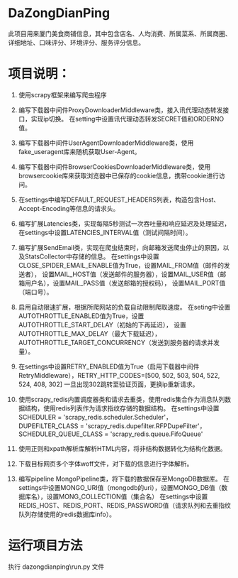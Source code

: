 # DaZongDianPing
此项目用来厦门美食商铺信息，其中包含店名、人均消费、所属菜系、所属商圈、详细地址、口味评分、环境评分、服务评分信息。
# 项目说明：
1. 使用scrapy框架来编写爬虫程序

2. 编写下载器中间件ProxyDownloaderMiddleware类，接入讯代理动态转发接口，实现ip切换。
在setting中设置讯代理动态转发SECRET值和ORDERNO值。

3. 编写下载器中间件UserAgentDownloaderMiddleware类，使用fake_useragent库来随机获取User-Agent。

4. 编写下载器中间件BrowserCookiesDownloaderMiddleware类，使用browsercookie库来获取浏览器中已保存的cookie信息，携带cookie进行访问。

5. 在settings中编写DEFAULT_REQUEST_HEADERS列表，构造包含Host、Accept-Encoding等信息的请求头。

6. 编写扩展Latencies类，实现每隔5秒测试一次吞吐量和响应延迟及处理延迟，
在settings中设置LATENCIES_INTERVAL值（测试间隔时间）。

7. 编写扩展SendEmail类，实现在爬虫结束时，向邮箱发送爬虫停止的原因，以及StatsCollector中存储的信息。
在settings中设置CLOSE_SPIDER_EMAIL_ENABLE值为True，设置MAIL_FROM值（邮件的发送者），
设置MAIL_HOST值（发送邮件的服务器），设置MAIL_USER值（邮箱用户名），设置MAIL_PASS值（发送邮箱的授权码），
设置MAIL_PORT值（端口号）。

8. 启用自动限速扩展，根据所爬网站的负载自动限制爬取速度。
在seting中设置AUTOTHROTTLE_ENABLED值为True，设置AUTOTHROTTLE_START_DELAY（初始的下再延迟），
设置AUTOTHROTTLE_MAX_DELAY（最大下载延迟），AUTOTHROTTLE_TARGET_CONCURRENCY（发送到服务器的请求并发量）。


9. 在settings中设置RETRY_ENABLED值为True（启用下载器中间件RetryMiddleware），RETRY_HTTP_CODES=[500, 502, 503, 504, 522, 524, 408, 302]
一旦出现302跳转至验证页面，更换ip重新请求。


10. 使用scrapy_redis内置调度器类和请求去重类，使用redis集合作为消息队列数据结构，使用redis列表作为请求指纹存储的数据结构。
在settings中设置SCHEDULER = 'scrapy_redis.scheduler.Scheduler'，DUPEFILTER_CLASS = 'scrapy_redis.dupefilter.RFPDupeFilter'，
SCHEDULER_QUEUE_CLASS = 'scrapy_redis.queue.FifoQueue'

11. 使用正则和xpath解析库解析HTML内容，将非结构数据转化为结构化数据。

12. 下载目标网页多个字体woff文件，对下载的信息进行字体解析。

13. 编写pipeline MongoPipeline类，将下载的数据保存至MongoDB数据库。
在settings中设置MONGO_URI值（mongodb的uri），设置MONGO_DB值（数据库名），设置MONG_COLLECTION值（集合名）
在settings中设置REDIS_HOST、REDIS_PORT、REDIS_PASSWORD值（请求队列和去重指纹队列存储使用的redis数据库info）。

# 运行项目方法
执行 dazongdianping\run.py 文件


